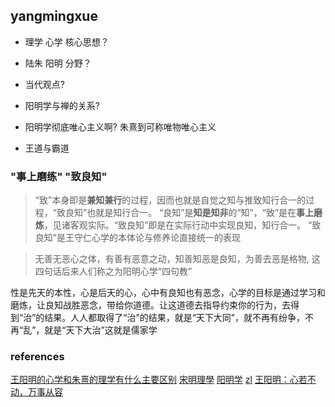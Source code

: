 
## yangmingxue

- 理学 心学 核心思想？
- 陆朱 阳明 分野？
- 当代观点?
- 阳明学与禅的关系?
- 阳明学彻底唯心主义啊? 朱熹到可称唯物唯心主义

- 王道与霸道


### "事上磨练" "致良知"
> “致”本身即是**兼知兼行**的过程，因而也就是自觉之知与推致知行合一的过程，“致良知”也就是知行合一。  “良知”是**知是知非**的“知”，“致”是在**事上磨炼**，见诸客观实际。“致良知”即是在实际行动中实现良知，知行合一。 “致良知”是王守仁心学的本体论与修养论直接统一的表现

> 无善无恶心之体，有善有恶意之动，知善知恶是良知，为善去恶是格物, 这四句话后来人们称之为阳明心学“四句教”



性是先天的本性，心是后天的心，心中有良知也有恶念，心学的目标是通过学习和磨炼，让良知战胜恶念，带给你道德。让这道德去指导约束你的行为，去得到“治”的结果。人人都取得了“治”的结果，就是“天下大同”，就不再有纷争，不再“乱”，就是“天下大治”这就是儒家学


### references
[王阳明的心学和朱熹的理学有什么主要区别](https://www.zhihu.com/question/46517991)
[宋明理學](https://zh.wikipedia.org/wiki/宋明理學)
[阳明学](https://zh.wikipedia.org/wiki/阳明学)
[zl](https://tieba.baidu.com/p/5681384973?red_tag=0464677894#119513057574l)
[王阳明：心若不动，万事从容](https://www.jianshu.com/p/361f202c5cac)
